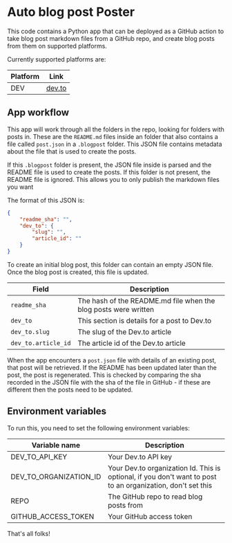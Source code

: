 # Auto blog post Poster

This code contains a Python app that can be deployed as a GitHub action to take blog post markdown files from a GitHub repo, and create blog posts from them on supported platforms.

Currently supported platforms are:

| Platform | Link |
| -------- | ---- |
| DEV | [dev.to](https://dev.to) |

## App workflow

This app will work through all the folders in the repo, looking for folders with posts in. These are the `README.md` files inside an folder that also contains a file called `post.json` in a `.blogpost` folder. This JSON file contains metadata about the file that is used to create the posts.

If this `.blogpost` folder is present, the JSON file inside is parsed and the README file is used to create the posts. If this folder is not present, the README file is ignored. This allows you to only publish the markdown files you want

The format of this JSON is:

```json
{
    "readme_sha": "",
    "dev_to": {
        "slug": "",
        "article_id": ""
    }
}
```

To create an initial blog post, this folder can contain an empty JSON file. Once the blog post is created, this file is updated.

| Field | Description |
| ----- | ----------- |
| `readme_sha` | The hash of the README.md file when the blog posts were written |
| `dev_to` | This section is details for a post to Dev.to |
| `dev_to.slug`  | The slug of the Dev.to article |
| `dev_to.article_id` | The article id of the Dev.to article |

When the app encounters a `post.json` file with details of an existing post, that post will be retrieved. If the README has been updated later than the post, the post is regenerated. This is checked by comparing the sha recorded in the JSON file with the sha of the file in GitHub - if these are different then the posts need to be updated.

## Environment variables

To run this, you need to set the following environment variables:

| Variable name | Description |
| ------------- | ----------- |
| DEV_TO_API_KEY | Your Dev.to API key
| DEV_TO_ORGANIZATION_ID | Your Dev.to organization Id. This is optional, if you don't want to post to an organization, don't set this |
| REPO | The GitHub repo to read blog posts from |
| GITHUB_ACCESS_TOKEN | Your GitHub access token |

That's all folks!
